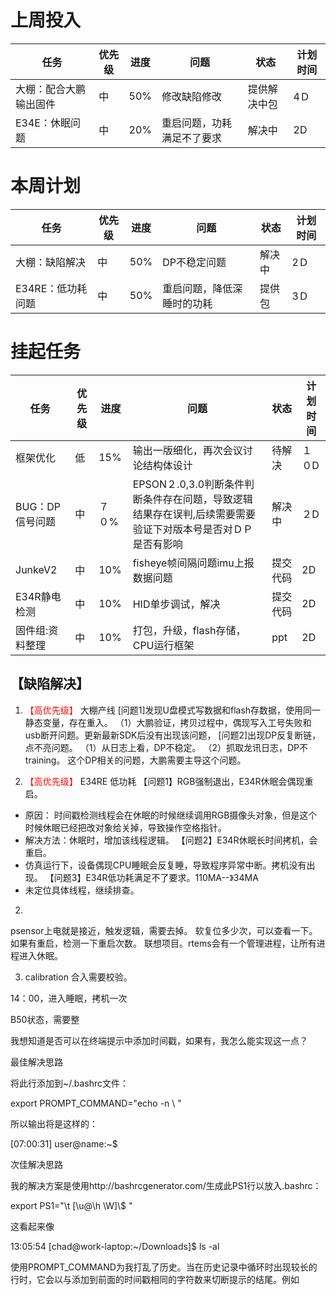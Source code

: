 # 上周投入
| 任务| 优先级 | 进度 | 问题| 状态|计划时间 |
|-----|-------| ---- | ---|----|--------|
|大棚：配合大鹏输出固件| 中 |50%|修改缺陷修改|提供解决中包|4Ｄ|
|E34E：休眠问题| 中 | 20% |重启问题，功耗满足不了要求| 解决中|2D|

# 本周计划
| 任务| 优先级 | 进度 | 问题| 状态|计划时间 |
|-----|-------| ---- | ---|----|--------|
|大棚：缺陷解决| 中 |50%|DP不稳定问题|解决中|2Ｄ|
|E34RE：低功耗问题| 中 |50%|重启问题，降低深睡时的功耗|提供包|3Ｄ|

# 挂起任务
| 任务| 优先级 | 进度 | 问题| 状态|计划时间 |
|-----|-------| ---- | ---|----|--------|
|框架优化 | 低 | 15%  | 输出一版细化，再次会议讨论结构体设计 | 待解决 | １０D|
|BUG：DP信号问题 | 中| ７０%  | EPSON２.0,3.0判断条件判断条件存在问题，导致逻辑结果存在误判,后续需要需要验证下对版本号是否对ＤＰ是否有影响|解决中 |２D|
|JunkeV2| 中 | 10%  |fisheye帧间隔问题imu上报数据问题| 提交代码|2D|
|E34R静电检测| 中 | 10%  |HID单步调试，解决| 提交代码|2D|
|固件组:资料整理| 中 |10%|打包，升级，flash存储，CPU运行框架|ppt|2D|

## 【缺陷解决】
1. <font color='red'> 【高优先级】  </font>大棚产线
[问题1]发现U盘模式写数据和flash存数据，使用同一静态变量，存在重入。
（1）大鹏验证，拷贝过程中，偶现写入工号失败和usb断开问题。更新最新SDK后没有出现该问题，
[问题2]出现DP反复断链，点不亮问题。
（1）从日志上看，DP不稳定。
（2）抓取龙讯日志，DP不training。
这个DP相关的问题，大鹏需要主导这个问题。



1. <font color='red'> 【高优先级】  </font> E34RE 低功耗
【问题1】RGB强制退出，E34R休眠会偶现重启。
- 原因： 时间戳检测线程会在休眠的时候继续调用RGB摄像头对象，但是这个时候休眠已经把改对象给关掉，导致操作空格指针。
- 解决方法：休眠时，增加该线程逻辑。
【问题2】E34R休眠长时间拷机，会重启。
- 仿真运行下，设备偶现CPU睡眠会反复睡，导致程序异常中断。拷机没有出现。
【问题3】E34R低功耗满足不了要求。110MA--》34MA
- 未定位具体线程，继续排查。
2. 
psensor上电就是接近，触发逻辑，需要去掉。
软复位多少次，可以查看一下。
如果有重启，检测一下重启次数。
联想项目。rtems会有一个管理进程，让所有进程进入休眠。

3. calibration 合入需要校验。


14：00，进入睡眠，拷机一次

B50状态，需要整



我想知道是否可以在终端提示中添加时间戳，如果有，我怎么能实现这一点？

最佳解决思路

将此行添加到~/.bashrc文件：

export PROMPT_COMMAND="echo -n \ "

所以输出将是这样的：

[07:00:31] user@name:~$

次佳解决思路

我的解决方案是使用http://bashrcgenerator.com/生成此PS1行以放入.bashrc：

export PS1="\t [\u@\h \W]\\$ "

这看起来像

13:05:54 [chad@work-laptop:~/Downloads]$ ls -al

使用PROMPT_COMMAND为我打乱了历史。当在历史记录中循环时出现较长的行时，它会以与添加到前面的时间戳相同的字符数来切断提示的结尾。例如
